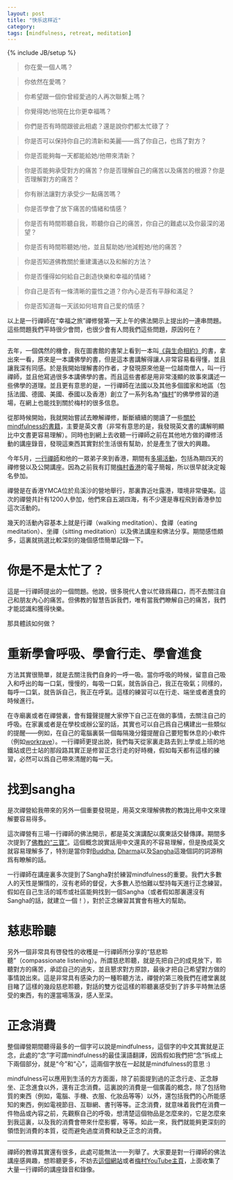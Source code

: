 ```yaml
---
layout: post
title: "快乐这样近"
category:
tags: [mindfulness, retreat, meditation]
---
```

{% include JB/setup %}




> 你在愛一個人嗎？

> 你依然在愛嗎？

> 你希望跟一個你曾經愛過的人再次聯繫上嗎？

> 你覺得她/他現在比你更幸福嗎？

> 你們是否有時間跟彼此相處？還是說你們都太忙碌了？

> 你是否可以保持你自己的清新和美麗——爲了你自己，也爲了對方？

> 你是否能夠每一天都能給她/他帶來清新？

> 你是否能夠承受對方的痛苦？你是否理解自己的痛苦以及痛苦的根源？你是否理解對方的痛苦？

> 你有辦法讓對方承受少一點痛苦嗎？

> 你是否學會了放下痛苦的情緒和情感？

> 你是否有時間聆聽自我，聆聽你自己的痛苦，你自己的難處以及你最深的渴望？

> 你是否有時間聆聽她/他，並且幫助她/他減輕她/他的痛苦？

> 你是否知道佛教關於重建溝通以及和解的方法？

> 你是否懂得如何給自己創造快樂和幸福的情緒？

> 你自己是否有一條清晰的靈性之道？你內心是否有平靜和滿足？

> 你是否知道每一天該如何培育自己愛的情感？


以上是一行禪師在“幸福之旅”禪修營第一天上午的佛法開示上提出的一連串問題。這些問題我們平時很少會問，也很少會有人問我們這些問題，原因何在？


----



去年，一個偶然的機會，我在圖書館的書架上看到一本叫[《與生命相約》](http://book.douban.com/subject/1466857/)的書，拿出來一看，原來是一本講佛學的書，但是這本書講解得讓人非常容易看得懂，並且讓我深有同感。於是我開始理解書的作者，才發現原來他是一位越南僧人，叫一行禪師，並且他寫過很多本講佛學的書。而且這些書都是用非常淺顯的故事來講述一些佛學的道理。並且更有意思的是，一行禪師在法國以及其他多個國家和地區（包括法國、德國、美國、泰國以及香港）創立了一系列名為“[梅村](www.plumvillage.org)”的佛學修習的道場，在網上也能找到關於梅村的很多信息。

從那時候開始，我就開始嘗試去瞭解禪修，斷斷續續的閱讀了一些[關於mindfulness的書籍](http://book.douban.com/doulist/1479208/)，主要是英文書（非常有意思的是，我發現英文書的講解明顯比中文書更容易理解）。同時也到網上去收聽一行禪師之前在其他地方做的禪修活動的講座錄音，發現這東西其實對於生活很有幫助，於是產生了很大的興趣。

今年5月，[一行禪師](https://zh.wikipedia.org/wiki/%E9%87%8B%E4%B8%80%E8%A1%8C)和他的一眾弟子來到香港，期間有[多場](http://pvfhk.org/index.php/en/thich-nhat-hanh-in-hk-2013)[活動](http://zen.buddhistdoor.com/2013/talkticket/)，包括為期四天的禪修營以及公開講座。因為之前我有訂閱[梅村香港](http://pvfhk.org/index.php/en/)的電子簡報，所以很早就決定報名參加。

禪營是在香港YMCA位於烏溪沙的營地舉行，那裏靠近吐露港，環境非常優美。這次的禪營共計有1200人參加，他們來自五湖四海，有不少還是專程飛到香港參加這次活動的。

幾天的活動內容基本上就是行禪（walking meditation）、食禪（eating meditation）、坐禪（sitting meditation）以及佛法講座和佛法分享。期間感悟頗多，這裏就挑選比較深刻的幾個感悟簡單記錄一下。




# 你是不是太忙了？


這是一行禪師提出的一個問題。他說，很多現代人會以忙碌爲藉口，而不去關注自己和朋友內心的痛苦。但佛教的智慧告訴我們，唯有當我們瞭解自己的痛苦，我們才能認識和獲得快樂。

那具體該如何做？


# 重新學會呼吸、學會行走、學會進食


方法其實很簡單，就是去關注我們自身的一呼一吸。當你呼吸的時候，留意自己吸入和呼出的每一口氣，慢慢的，每吸一口氣，就告訴自己，我正在吸氣；同樣的，每呼一口氣，就告訴自己，我正在呼氣。這樣的練習可以在行走、端坐或者進食的時候進行。

在寺廟裏或者在禪營裏，會有鐘聲提醒大家停下自己正在做的事情，去關注自己的呼吸。在家裏或者是在學校或辦公室的話，其實也可以自己爲自己構建出一些類似的提醒——例如，在自己的電腦裏裝一個每隔幾分鐘提醒自己要短暫休息的小軟件（例如[workrave](www.workrave.org)）。一行禪師更提出說，我們每天從家裏走路去到上學或上班的地鐵站或巴士站的那段路其實正是修習正念行走的好時機，假如每天都有這樣的練習，必然可以爲自己帶來清醒的每一天。






# 找到sangha

是次禪營給我帶來的另外一個重要發現是，用英文來理解佛教的教誨比用中文來理解要容易得多。

這次禪營有三場一行禪師的佛法開示，都是英文演講配以廣東話交替傳譯。期間多次提到了[佛教的“三寶”](https://zh.wikipedia.org/wiki/%E4%B8%89%E5%AE%9D_%28%E4%BD%9B%E6%95%99%29)。這個概念說實話用中文還真的不容易理解，但是換成英文就容易理解多了，特別是當你對[Buddha](https://en.wikipedia.org/wiki/Gautama_Buddha), [Dharma](https://en.wikipedia.org/wiki/Dharma_%28Buddhism%29)以及[Sangha](https://en.wikipedia.org/wiki/Sangha)這幾個詞的詞源稍爲有瞭解的話。

一行禪師在講座裏多次提到了Sangha對於練習mindfulness的重要。我們大多數人的天性是懶惰的，沒有老師的督促，大多數人恐怕難以堅持每天進行正念練習。假如在自己生活的城市或社區能夠找到一個Sangha（或者假如那裏還沒有Sangha的話，就建立一個！），對於正念練習其實會有極大的幫助。








# 慈悲聆聽


另外一個非常具有啓發性的收穫是一行禪師所分享的“慈悲聆聽”（compassionate listening）。所謂慈悲聆聽，就是先把自己的成見放下，聆聽對方的痛苦，承認自己的過失，並且懇求對方原諒，最後才把自己希望對方做的事情說出來。這是非常具有感染力的一種聆聽方法，禪營的第三晚我們在禮堂裏就目睹了這樣的幾段慈悲聆聽，對話的雙方從這樣的聆聽裏感受到了許多平時無法感受的東西，有的還當場落淚，感人至深。




# 正念消費


整個禪營期間聽得最多的一個字可以說是mindfulness，這個字的中文其實就是正念，此處的“念”字可謂mindfulness的最佳漢語翻譯，因爲假如我們把“念”拆成上下兩個部分，就是“今”和“心”，這兩個字放在一起就是mindfulness的意思 :)

mindfulness可以應用到生活的方方面面，除了前面提到過的正念行走、正念靜坐、正念進食以外，還有正念消費。這裏說的消費是一個廣義的概念，除了包括物質的東西（例如，電腦、手機、衣服、化妝品等等）以外，還包括我們的心所能感知的東西，例如電視節目、互聯網、書刊等等。正念消費，就意味着我們在消費一件物品或內容之前，先觀察自己的呼吸，想清楚這個物品是怎麼來的，它是怎麼來到我這裏，以及我的消費會帶來什麼影響，等等。如此一來，我們就能夠更深刻的領悟到消費的本質，從而避免過度消費和缺乏正念的消費。



----


禪師的教導其實還有很多，此處可能無法一一列舉了。大家要是對一行禪師的佛法講座感興趣，想聆聽更多，不妨去[這個網站](tnhaudio.org)或者[梅村YouTube主頁](http://www.youtube.com/plumvillage)，上面收集了大量一行禪師的講座錄音和錄像。
